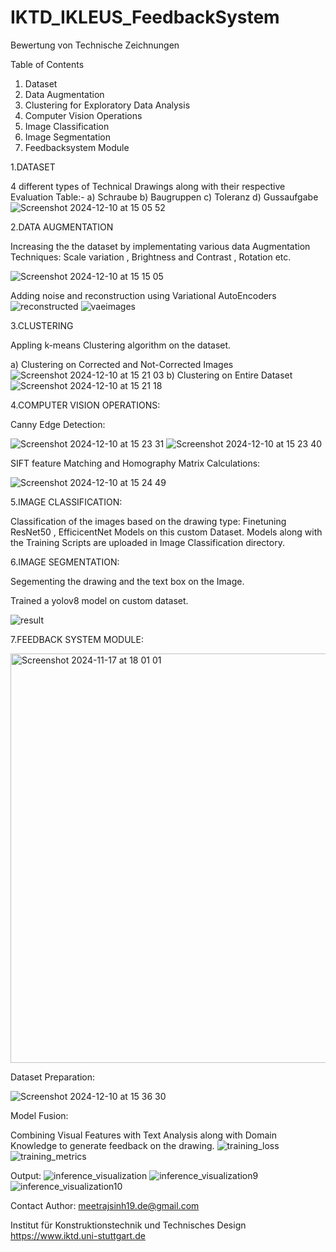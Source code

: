 # IKTD_IKLEUS_FeedbackSystem
Bewertung von Technische Zeichnungen


Table of Contents
1. Dataset
2. Data Augmentation
3. Clustering for Exploratory Data Analysis
4. Computer Vision Operations
5. Image Classification
6. Image Segmentation
7. Feedbacksystem Module

1.DATASET


4 different types of Technical Drawings along with their respective Evaluation Table:-
a) Schraube
b) Baugruppen
c) Toleranz
d) Gussaufgabe
![Screenshot 2024-12-10 at 15 05 52](https://github.com/user-attachments/assets/81e3b8d2-3c05-41d5-9c4e-d9498f9eb04c)

2.DATA AUGMENTATION


Increasing the the dataset by implementating various data Augmentation Techniques:
Scale variation , Brightness and Contrast , Rotation etc.

![Screenshot 2024-12-10 at 15 15 05](https://github.com/user-attachments/assets/66110008-3132-4017-9ff9-0b737ac809be)

Adding noise and reconstruction using Variational AutoEncoders
![reconstructed](https://github.com/user-attachments/assets/f3aee5d1-66c6-4b4e-8912-4befa47fb6a3)
![vaeimages](https://github.com/user-attachments/assets/cb3bd2a1-8262-44f5-a261-4b256cd12ae0)

3.CLUSTERING

Appling k-means Clustering algorithm on the dataset.

a) Clustering on Corrected and Not-Corrected Images
![Screenshot 2024-12-10 at 15 21 03](https://github.com/user-attachments/assets/4f7c59a2-b25c-4191-a612-ce6299bd8e38)
b) Clustering on Entire Dataset
![Screenshot 2024-12-10 at 15 21 18](https://github.com/user-attachments/assets/470125cd-67e8-4953-8e42-ba147fa325b5)

4.COMPUTER VISION OPERATIONS:



Canny Edge Detection:

![Screenshot 2024-12-10 at 15 23 31](https://github.com/user-attachments/assets/564213f5-94ba-4d61-b135-516c4bcab0d2)
![Screenshot 2024-12-10 at 15 23 40](https://github.com/user-attachments/assets/b2e29034-5841-4811-87a6-6650022365cb)




SIFT feature Matching and Homography Matrix Calculations:

![Screenshot 2024-12-10 at 15 24 49](https://github.com/user-attachments/assets/d9b4a0ea-ad41-445f-bae6-c5865273934c)


5.IMAGE CLASSIFICATION:


Classification of the images based on the drawing type: Finetuning ResNet50 , EfficicentNet Models on this custom Dataset.
Models along with the Training Scripts are uploaded in Image Classification directory.






6.IMAGE SEGMENTATION:

Segementing the drawing and the text box on the Image.

Trained a yolov8 model on custom dataset.

   ![result](https://github.com/user-attachments/assets/c3fd8783-8096-4256-acd2-eb9cb11b2e1c)

7.FEEDBACK SYSTEM MODULE:
   
<img width="655" alt="Screenshot 2024-11-17 at 18 01 01" src="https://github.com/user-attachments/assets/de31df5e-d194-42f7-9e5f-1592d4918f6a">

Dataset Preparation:

![Screenshot 2024-12-10 at 15 36 30](https://github.com/user-attachments/assets/6a1760b4-75ac-4eeb-8339-cedfcd6c5a0f)

Model Fusion:


Combining Visual Features with Text Analysis along with Domain Knowledge to generate feedback on the drawing.
![training_loss](https://github.com/user-attachments/assets/d45abec0-2d00-41d4-8243-321b25214824)
![training_metrics](https://github.com/user-attachments/assets/46a65fc2-6439-4d0f-8cbd-50a8fc93bcdf)



Output:
![inference_visualization](https://github.com/user-attachments/assets/c9814aae-ecca-4d1a-a283-f8723a1ffab0)
![inference_visualization9](https://github.com/user-attachments/assets/bd85b1e6-0112-44f8-b699-77d24d3e5372)
![inference_visualization10](https://github.com/user-attachments/assets/65dac3ad-30eb-4e38-b33e-b20d23558771)




Contact Author: meetrajsinh19.de@gmail.com


Institut für Konstruktionstechnik und Technisches Design
https://www.iktd.uni-stuttgart.de


